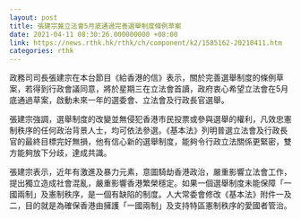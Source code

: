 ```yaml
---
layout: post
title: 張建宗冀立法會5月底通過完善選舉制度條例草案
date: 2021-04-11 08:30:26.000000000 +08:00
link: https://news.rthk.hk/rthk/ch/component/k2/1585162-20210411.htm
categories: rthk
---
```


政務司司長張建宗在本台節目《給香港的信》表示，關於完善選舉制度的條例草案，若得到行政會議同意，將於星期三在立法會首讀，政府衷心希望立法會在5月底通過草案，啟動未來一年的選委會、立法會及行政長官選舉。

張建宗強調，選舉制度的改變並無侵犯香港市民投票或參與選舉的權利，凡效忠憲制秩序的任何政治背景人士，均可依法參選。《基本法》列明普選立法會及行政長官的最終目標完好無損，他有信心新的選舉制度，能夠令行政立法關係更緊密，雙方能夠放下分歧，達成共識。

張建宗表示，近年有激進及暴力元素，意圖騎劫香港政治，嚴重影響立法會工作，提出獨立造成社會混亂，嚴重影響香港繁榮穩定。如果一個選舉制度未能保障「一國兩制」及憲制秩序，是一個有缺陷的制度。人大常委會修改《基本法》附件一及二，目的就是為確保香港由擁護「一國兩制」及支持特區憲制秩序的愛國者管治。
